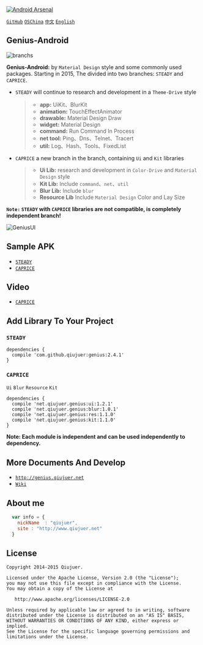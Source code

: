 ﻿[![Android Arsenal](https://img.shields.io/badge/Android%20Arsenal-Genius--Android-brightgreen.svg?style=flat)](https://android-arsenal.com/details/1/1463)

[`GitHub`](https://github.com/qiujuer/Genius-Android) [`OSChina`](http://git.oschina.net/qiujuer/Genius-Android) [`中文`](README-ZH.md) [`English`](README.md)


## Genius-Android

![branchs](https://raw.githubusercontent.com/qiujuer/Genius-Android/resource/images/global/06C15426.png)

**Genius-Android:** by `Material Design` style and some commonly used packages.  Starting in 2015, The divided into two branches: `STEADY` and `CAPRICE`.
* `STEADY` will continue to research and development in a `Theme-Drive` style
	> *  **app:** UiKit、BlurKit
	> * **animation:** TouchEffectAnimator
	> * **drawable:** Material Design Draw
	> * **widget:** Material Design
	> * **command:** Run Command In Process
	> * **net tool:** Ping、Dns、Telnet、Tracert
	> * **util:** Log、Hash、Tools、FixedList

* `CAPRICE` a new branch in the branch, containing `Ui` and `Kit` libraries
	> * **Ui Lib:** research and development in `Color-Drive` and `Material Design` style
	> * **Kit Lib:** Include `command`、`net`、`util`
	> * **Blur Lib:** Include `blur`
  > * **Resource Lib** Include `Material Design` Color and Lay Size

**`Note:` `STEADY` with `CAPRICE` libraries are not compatible, is completely independent branch!**

![GeniusUI](https://raw.githubusercontent.com/qiujuer/Genius-Android/master/caprice/release/pic_ui.png)

## Sample APK

*  [`STEADY`](https://raw.githubusercontent.com/qiujuer/Genius-Android/resource/release/simple-steady_2.4.0.apk)
*  [`CAPRICE`](https://raw.githubusercontent.com/qiujuer/Genius-Android/master/caprice/release/sample.apk)


## Video

*  [`CAPRICE`](https://raw.githubusercontent.com/qiujuer/Genius-Android/master/caprice/release/video.mp4)


## Add Library To Your Project

### `STEADY`

```
dependencies {
  compile 'com.github.qiujuer:genius:2.4.1'
}
```


### `CAPRICE`

`Ui` `Blur` `Resource` `Kit`

```
dependencies {
  compile 'net.qiujuer.genius:ui:1.2.1'
  compile 'net.qiujuer.genius:blur:1.0.1'
  compile 'net.qiujuer.genius:res:1.1.0'
  compile 'net.qiujuer.genius:kit:1.1.0'
}
```

**Note: Each module is independent and can be used independently to dependency.**



## More Documents And Develop

*  [`http://genius.qiujuer.net`](http://genius.qiujuer.net)
*  [`Wiki`](https://github.com/qiujuer/Genius-Android/wiki)


## About me

```javascript
  var info = {
    nickName  : "qiujuer",
    site : "http://www.qiujuer.net"
  }
```


License
--------

    Copyright 2014-2015 Qiujuer.

    Licensed under the Apache License, Version 2.0 (the "License");
    you may not use this file except in compliance with the License.
    You may obtain a copy of the License at

       http://www.apache.org/licenses/LICENSE-2.0

    Unless required by applicable law or agreed to in writing, software
    distributed under the License is distributed on an "AS IS" BASIS,
    WITHOUT WARRANTIES OR CONDITIONS OF ANY KIND, either express or implied.
    See the License for the specific language governing permissions and
    limitations under the License.

